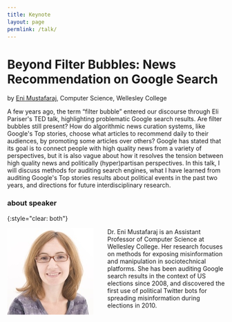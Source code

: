 ```yaml
---
title: Keynote
layout: page
permlink: /talk/
---
```


# Beyond Filter Bubbles: News Recommendation on Google Search

by [Eni Mustafaraj](https://www.wellesley.edu/cs/faculty/mustafaraj), Computer Science, Wellesley College

A few years ago, the term “filter bubble” entered our discourse through Eli Pariser's TED talk, highlighting problematic Google search results. Are filter bubbles still present?
How do algorithmic news curation systems, like Google's Top stories, choose what articles to recommend daily to their audiences, by promoting some articles over others? 
Google has stated that its goal is to connect people with high quality news from a variety of perspectives, but it is also vague about how it resolves the tension between high quality news and politically (hyper)partisan perspectives.
In this talk, I will discuss methods for auditing search engines, what I have learned from auditing Google's Top stories results about political events in the past two years, and directions for future interdisciplinary research.

### about speaker
{:style="clear: both"}

<img src="mustafaraj.jpg" style="margin-right: 2rem; margin-bottom: 2rem; float: left;" />

Dr. Eni Mustafaraj is an Assistant Professor of Computer Science at Wellesley College.
Her research focuses on methods for exposing misinformation and manipulation in sociotechnical platforms.
She has been auditing Google search results in the context of US elections since 2008, and discovered the first use of political Twitter bots for spreading misinformation during elections in 2010.

